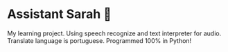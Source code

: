 # Assistant Sarah 🤩
My learning project. Using speech recognize and text interpreter for audio. Translate language is portuguese. Programmed 100% in Python!